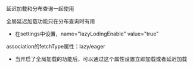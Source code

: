 延迟加载和分布查询一起使用

全局延迟加载功能只在分布查询时有用

- 在settings中设置，name="lazyLodingEnable" value="true"

association的fetchType属性：lazy/eager

- 当开启了全局加载的功能后，可以通过这个属性设置立即加载或者延迟加载